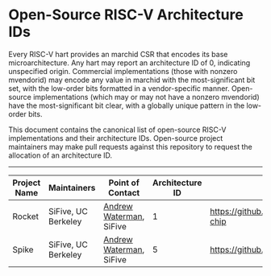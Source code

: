 Open-Source RISC-V Architecture IDs
========================================

Every RISC-V hart provides an marchid CSR that encodes its base
microarchitecture.  Any hart may report an architecture ID of 0, indicating
unspecified origin.  Commercial implementations (those with nonzero mvendorid)
may encode any value in marchid with the most-significant bit set, with the
low-order bits formatted in a vendor-specific manner.  Open-source
implementations (which may or may not have a nonzero mvendorid) have the
most-significant bit clear, with a globally unique pattern in the low-order
bits.

This document contains the canonical list of open-source RISC-V implementations
and their architecture IDs.  Open-source project maintainers may make pull
requests against this repository to request the allocation of an architecture
ID.

-----------------------------------------------------------------------------------------------------------------------------------------------------------------------------
Project Name | Maintainers                   | Point of Contact                                        | Architecture ID | Project URL
-------------|-------------------------------|---------------------------------------------------------|-----------------|---------------------------------------------------
Rocket       | SiFive, UC Berkeley           | [Andrew Waterman](mailto:andrew@sifive.com), SiFive     |               1 | https://github.com/freechipsproject/rocket-chip
Spike        | SiFive, UC Berkeley           | [Andrew Waterman](mailto:andrew@sifive.com), SiFive     |               5 | https://github.com/riscv/riscv-isa-sim
